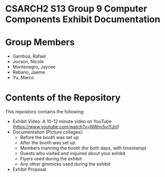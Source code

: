 # CSARCH2 S13 Group 9 Computer Components Exhibit Documentation

# Group Members
  - Gamboa, Rafael
  - Jocson, Nicole
  - Montenegro, Jaycee
  - Rebano, Jaeme
  - Yu, Marco

# Contents of the Repository
This repository contains the following:
- Exhibit Video: A 10-12 minute video on YouTube (https://www.youtube.com/watch?v=NWny5vjYJnI)
- Documentation (Picture collages):
  - Before the booth was set up
  - After the booth was set up
  - Members manning the booth (for both days, with timestamp)
  - Guests who visited and inquired about your exhibit
  - Flyers used during the exhibit
  - Any other gimmicks used during the exhibit
- Exhibit Proposal

  
